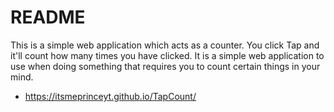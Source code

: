 # README
This is a simple web application which acts as a counter. You click Tap and it'll count how many times you have clicked. It is a simple web application to use when doing something that requires you to count certain things in your mind.
- https://itsmeprinceyt.github.io/TapCount/
